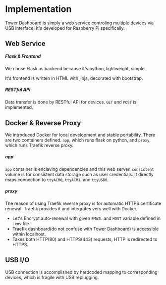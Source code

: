 # Implementation

Tower Dashboard is simply a web service controling multiple devices via USB interface. It's developed for Raspberry Pi specifically. 

## Web Service

##### Flask & Frontend

We chose Flask as backend because it's python, lightweight, simple.

It's frontend is written in HTML with jinja, decorated with bootstrap.

##### RESTful API

Data transfer is done by RESTful API for devices. `GET` and `POST` is implemented.

## Docker & Reverse Proxy

We introduced Docker for local development and stable portability. There are two containers defined. `app`, which runs flask on python, and `proxy`, which runs Traefik reverse proxy.

##### app

`app` container is enclaving dependencies and this web server. `consistent` volume is for consistent data storage such as user credentials. It directly maps connection to `ttyACM0`, `ttyACM1`, and `ttyUSB0`.

##### proxy

The reason of using Traefik reverse proxy is for automatic HTTPS certificate renewal. Traefik provides it and integrates very well with Docker.

* Let's Encrypt auto-renewal with given `EMAIL` and `HOST` variable defined in `.env` file.
* Traefik dashboard(do not confuse with Tower Dashboard) is accessible within localhost.
* Takes both HTTP(80) and HTTPS(443) requests, HTTP is redirected to HTTPS.

## USB I/O

USB connection is accomplished by hardcoded mapping to corresponding devices, which is fragile with USB replugging.